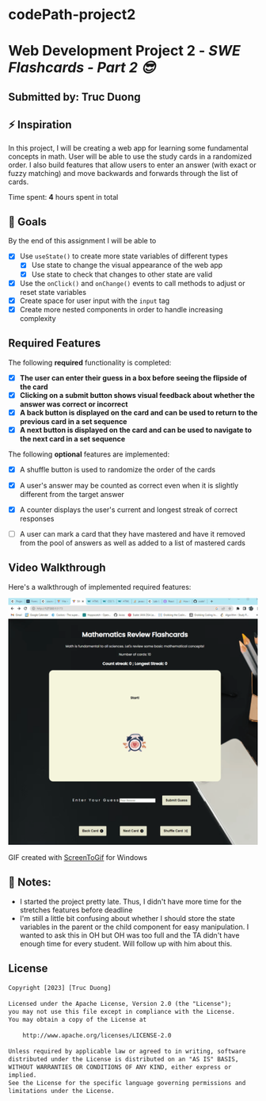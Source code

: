 # codePath-project2
# Web Development Project 2 - *SWE Flashcards - Part 2 😎*

## Submitted by: **Truc Duong**

## ⚡️ Inspiration 
In this project, I will be creating a web app for learning some fundamental concepts in math.
User will be able to use the study cards in a randomized order. 
I also build features that allow users to enter an answer (with exact or fuzzy matching) and move backwards and forwards through the list of cards.

Time spent: **4** hours spent in total

## 🎯 Goals
By the end of this assignment I will be able to
- [x] Use `useState()` to create more state variables of different types
  - [x] Use state to change the visual appearance of the web app
  - [x] Use state to check that changes to other state are valid
- [x] Use the `onClick()` and `onChange()` events to call methods to adjust or reset state variables
- [x] Create space for user input with the `input` tag
- [x] Create more nested components in order to handle increasing complexity

## Required Features

The following **required** functionality is completed:

- [x] **The user can enter their guess in a box before seeing the flipside of the card**
- [x] **Clicking on a submit button shows visual feedback about whether the answer was correct or incorrect**
- [x] **A back button is displayed on the card and can be used to return to the previous card in a set sequence**
- [x] **A next button is displayed on the card and can be used to navigate to the next card in a set sequence**

The following **optional** features are implemented:

- [x] A shuffle button is used to randomize the order of the cards
- [x] A user's answer may be counted as correct even when it is slightly different from the target answer
- [x] A counter displays the user's current and longest streak of correct responses
- [ ] A user can mark a card that they have mastered and have it removed from the pool of answers as well as added to a list of mastered cards


## Video Walkthrough

Here's a walkthrough of implemented required features:

<img src='https://github.com/trucdg/codePath-project3/blob/main/project3-walkthrough1.gif' title='Video Walkthrough' width='' alt='Video Walkthrough' />

<!-- Replace this with whatever GIF tool you used! -->
GIF created with [ScreenToGif](https://www.screentogif.com/) for Windows
<!-- Recommended tools:
[Kap](https://getkap.co/) for macOS
[ScreenToGif](https://www.screentogif.com/) for Windows
[peek](https://github.com/phw/peek) for Linux. -->

## 🧠 Notes:
- I started the project pretty late. Thus, I didn't have more time for the stretches features before deadline
- I'm still a little bit confusing about whether I should store the state variables in the parent or the child component for easy manipulation. I wanted to ask this in OH but OH was too full and the TA didn't have enough time for every student. Will follow up with him about this.

## License

    Copyright [2023] [Truc Duong]

    Licensed under the Apache License, Version 2.0 (the "License");
    you may not use this file except in compliance with the License.
    You may obtain a copy of the License at

        http://www.apache.org/licenses/LICENSE-2.0

    Unless required by applicable law or agreed to in writing, software
    distributed under the License is distributed on an "AS IS" BASIS,
    WITHOUT WARRANTIES OR CONDITIONS OF ANY KIND, either express or implied.
    See the License for the specific language governing permissions and
    limitations under the License.
